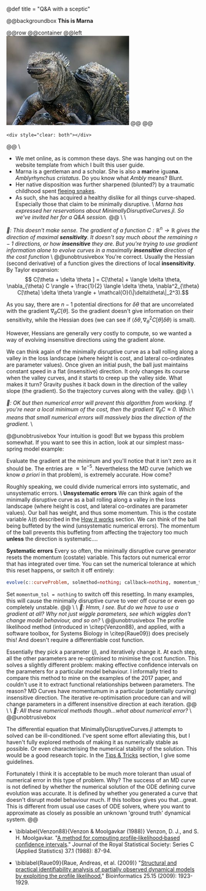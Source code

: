 @def title = "Q&A with a sceptic"


@@backgroundbox
**This is Marna**

@@row
@@container
@@left ![](/assets/rndimg.jpg) @@
@@
~~~
<div style="clear: both"></div>
~~~
@@
\\
- We met online, as is common these days. She was hanging out on the website template from which I built this user guide. 
- Marna is a gentleman and a scholar. She is also a **mar**ine igua**na**. *Amblyrhynchus cristatus*. Do you know what *Ambly* means? Blunt.
- Her native disposition was further sharpened (blunted?) by a traumatic childhood spent [fleeing snakes](https://www.youtube.com/watch?v=Rv9hn4IGofM).
- As such, she has acquired a healthy dislike for all things curve-shaped. Especially those that claim to be minimally disruptive.
\\
*Marna has expressed her reservations about MinimallyDisruptiveCurves.jl. So we've invited her for a Q&A session.*
@@
\\
\\

 *🦎: This doesn't make sense. The gradient of a function $C: \mathbb{R}^n \to \mathbb{R}$ gives the direction of maximal **sensitivity**. It doesn't say much about the remaining $n-1$ directions, or how **insensitive** they are. But you're trying to use gradient information alone to evolve curves in a maximally **insensitive** direction of the cost function*
\\ 
@@unobtrusivebox
You're correct. Usually the Hessian (second derivative) of a function gives the directions of local **insensitivity**. By Taylor expansion:
$$ C[\theta + \delta \theta ] = C[\theta] + \langle \delta \theta, \nabla_{\theta} C \rangle + \frac{1}{2} \langle \delta \theta, \nabla^2_{\theta} C[\theta] \delta \theta \rangle + \mathcal{O}(\|\delta\theta\|_2^3).$$

As you say, there are $n-1$ potential directions for $\delta \theta$ that are uncorrelated with the gradient $\nabla_{\theta} C[\theta]$. So the gradient doesn't give information on their sensitivity, while the Hessian does (we can see if $\langle \delta \theta, \nabla^2_{\theta} C[\theta] \delta \theta \rangle$ is small).

However, Hessians are generally very costly to compute, so we wanted a way of evolving insensitive directions using the gradient alone.

We can think again of the minimally disruptive curve as a ball rolling along a valley in the loss landscape (where height is cost, and lateral co-ordinates are parameter values). Once given an initial push, the ball just maintains constant speed in a flat (insensitive) direction. It only changes its course when the valley curves, and it starts to creep up the valley side. What makes it turn? Gravity pushes it back down in the direction of the valley slope (the gradient). So the trajectory curves along with the valley.
@@
\\ \\

 *🦎: OK but then numerical error will prevent this algorithm from working.  If you're near a local minimum of the cost, then the gradient $\nabla_{\theta} C \approx 0$. Which means that small numerical errors will massively bias the direction of the gradient.*
\\

@@unobtrusivebox
 Your intuition is good! But we bypass this problem somewhat. If you want to see this in action, look at our simplest mass-spring model example:
 
 Evaluate the gradient at the minimum and you'll notice that it isn't zero as it should be. The entries are $\approx 1e^{-5}$. Nevertheless the MD curve (which we know *a priori* in that problem), is extremely accurate. How come?
 
 Roughly speaking, we could divide numerical errors into systematic, and unsystematic errors. 
\\
 **Unsystematic errors**
 We can think again of the minimally disruptive curve as a ball rolling along a valley in the loss landscape (where height is cost, and lateral co-ordinates are parameter values). Our ball has weight, and thus some momentum. This is the costate variable $\lambda(t)$ described in the [How it works](/menu1) section. We can think of the ball being buffeted by the wind (unsystematic numerical errors). The momentum of the ball prevents this buffeting from affecting the trajectory too much **unless** the direction is systematic....

 **Systematic errors**
 Every so often, the minimally disruptive curve generator resets the momentum (costate) variable. This factors out numerical error that has integrated over time. You can set the numerical tolerance at which this reset happens, or switch it off entirely:
 ```julia
evolve(c::curveProblem, solmethod=nothing; callback=nothing, momentum_tol = 1e-3,kwargs...)
 ```
 Set `momentum_tol = nothing`  to switch off this resetting. In many examples, this will cause the minimally disruptive curve to veer off course or even go completely unstable.
 @@
\\ \\ 
 *🦎: Hmm, I see. But do we have to use a gradient at all? Why not just wiggle parameters, see which wiggles don't change model behaviour, and so on?*
\\ 
@@unobtrusivebox
The profile likelihood method (introduced in \citep{Venzon88}, and applied, with a software toolbox, for Systems Biology in \citep{Raue09}) does precisely this! And doesn't require a differentiable cost function. 

Essentially they pick a parameter ($j$), and iteratively change it. At each step, all the other parameters are re-optimised to minimise the cost function. This solves a slightly different problem: making effective confidence intervals on the parameters for a particular model behaviour. I informally tried to compare this method to mine on the examples of the 2017 paper, and couldn't use it to extract functional relationships between parameters. The reason? MD Curves have momentumum in a particular (potentially curving) insensitive direction. The iterative re-optimisation procedure can and will change parameters in a different insensitive direction at each iteration. 
@@
\\ \\
*🦎: All these numerical methods though...what about numerical error?*
\\ 
@@unobtrusivebox

The differential equation that MinimallyDisruptiveCurves.jl attempts to solved can be ill-conditioned. I've spent some effort alleviating this, but I haven't fully explored methods of making it as numerically stable as possible. Or even characterising the numerical stability of the solution. This would be a good research topic. In the [Tips & Tricks](/menu3/) section, I give some guidelines.

Fortunately I think it is acceptable to be much more tolerant than usual  of numerical error in this type of problem. Why?
The success of an MD curve is not defined by whether the numerical solution of the ODE defining curve evolution was accurate. It is defined by whether you generated a curve that doesn't disrupt model behaviour much. If this toolbox gives you that...great. This is different from usual use cases of ODE solvers, where you want to approximate as closely as possible an unknown 'ground truth' dynamical system.
@@


* \biblabel{Venzon88}{Venzon & Moolgavkar (1988)} Venzon, D. J., and S. H. Moolgavkar. "[A method for computing profile‐likelihood‐based confidence intervals](https://www.jstor.org/stable/pdf/2347496.pdf?casa_token=FWVhlSa5GRcAAAAA:pPzSK4NeRprge0-dzlZp7ae5bCIiEEnJRn2L8Qq_s6ND57YmippIDaKDg8Pxq64QH_7_DW0h4bonSbnaLm4dFhsEuPaefVJoYCv1gNUhs_qhgmObZQ)." Journal of the Royal Statistical Society: Series C (Applied Statistics) 37.1 (1988): 87-94.
 
 * \biblabel{Raue09}{Raue, Andreas, et al. (2009)} "[Structural and practical identifiability analysis of partially observed dynamical models by exploiting the profile likelihood.](https://academic.oup.com/bioinformatics/article/25/15/1923/213246)" Bioinformatics 25.15 (2009): 1923-1929.
